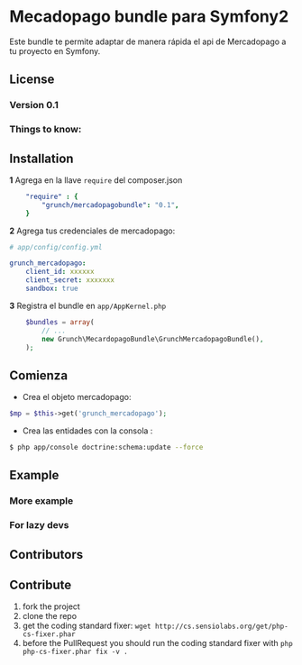 Mecadopago bundle para Symfony2
============

Este bundle te permite adaptar de manera rápida el api de Mercadopago a tu proyecto en Symfony.

## License

### Version 0.1

### Things to know:

## Installation

**1**  Agrega en la llave `require` del composer.json

``` yml
    "require" : {
        "grunch/mercadopagobundle": "0.1",
    }
``` 

**2** Agrega tus credenciales de mercadopago:

``` yaml
# app/config/config.yml

grunch_mercadopago:
    client_id: xxxxxx
    client_secret: xxxxxxx
    sandbox: true
```

**3** Registra el bundle en ``app/AppKernel.php``

``` php
    $bundles = array(
        // ...
        new Grunch\MecardopagoBundle\GrunchMercadopagoBundle(),
    );
```

## Comienza

- Crea el objeto mercadopago:

``` php
$mp = $this->get('grunch_mercadopago');
```
- Crea las entidades con la consola :

``` bash
$ php app/console doctrine:schema:update --force
```
## Example

### More example

### For lazy devs

## Contributors

## Contribute

1. fork the project
2. clone the repo
3. get the coding standard fixer: `wget http://cs.sensiolabs.org/get/php-cs-fixer.phar`
4. before the PullRequest you should run the coding standard fixer with `php php-cs-fixer.phar fix -v .`

